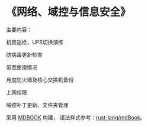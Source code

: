 # 《网络、域控与信息安全》

主要内容：

机房巡检，UPS切换演练

防病毒更新检查

带宽使用情况

月度防火墙及核心交换机备份

上网权限

域控补丁更新、文件夹管理

采用 [MDBOOK](https://hellowac.github.io/mdbook-doc-zh/zh-cn/index.html) 构建， 语法样式参考：[rust-lang/mdBook](https://github.com/rust-lang/mdBook/tree/master/guide/src)。